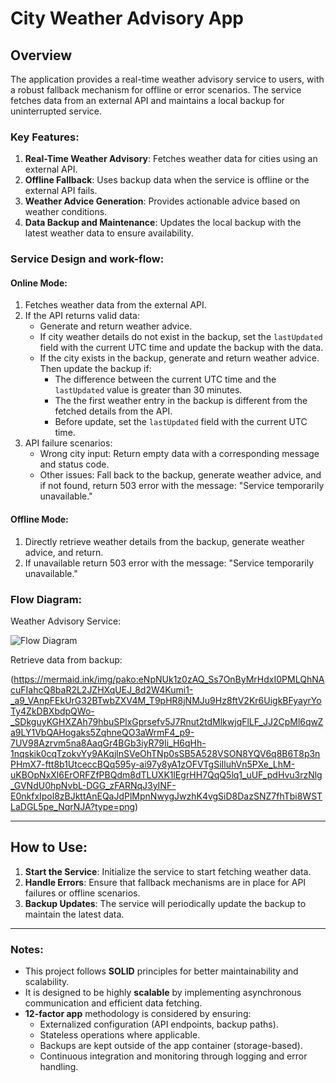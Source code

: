 # City Weather Advisory App

## Overview
The application provides a real-time weather advisory service to users, with a robust fallback mechanism for offline or error scenarios. The service fetches data from an external API and maintains a local backup for uninterrupted service.

### Key Features:
1. **Real-Time Weather Advisory**: Fetches weather data for cities using an external API.
2. **Offline Fallback**: Uses backup data when the service is offline or the external API fails.
3. **Weather Advice Generation**: Provides actionable advice based on weather conditions.
4. **Data Backup and Maintenance**: Updates the local backup with the latest weather data to ensure availability.

### Service Design and work-flow:

#### Online Mode:
1. Fetches weather data from the external API.
2. If the API returns valid data:
   - Generate and return weather advice. 
   - If city weather details do not exist in the backup, set the `lastUpdated` field with the current UTC time and update the backup with the data.
   - If the city exists in the backup, generate and return weather advice. Then update the backup if:
     - The difference between the current UTC time and the `lastUpdated` value is greater than 30 minutes.
     - The the first weather entry in the backup is different from the fetched details from the API.
     - Before update, set the `lastUpdated` field with the current UTC time.
3. API failure scenarios:
   - Wrong city input: Return empty data with a corresponding message and status code.
   - Other issues: Fall back to the backup, generate weather advice, and if not found, return 503 error with the message: "Service temporarily unavailable."

#### Offline Mode:
1. Directly retrieve weather details from the backup, generate weather advice, and return.
2. If unavailable return 503 error with the message: "Service temporarily unavailable."

### Flow Diagram:
Weather Advisory Service:

![Flow Diagram](https://mermaid.ink/img/pako:eNp9k0tz2jAUhf_KHS26AsZgzMOLZHiEQhJIJkA7rWGh2hfQ1JaoLJFSzH-vLENCZkoX9tjSd885upIOJBQREp-sJd1uYNZfcIBOMFVUqiWUyzfQDUYpPPGYcYSxYW-XOdLN57JvmGbQCwaowg18Rao2KKFPFYWVFAl0nkcX8ERkcB-8oJIMd3iBdWn4U28NmbM9a9o_GFNTDi-YbgVPEb7QmEW3xxzpv3vfBZ-Ro6QK3-w70Y6FuHwHc99BMKQ8ihFGfJcLWW150j4531nnUZ5QS_4vvfwZWWoYzLfRpWuxBmArk_iXZhIjWzGwdGbaqXQKPtSdegbPZ4vLEJBgmtI1Qhl6TO1hIhQMhObRKV2h9P_-AdzbFU91GBq1DB6utedK4YCyWEvM4PEc0XNcmKK0NTNMtkJSyeI9zDndGZj-iM_tK94PNub4ahNzZmiZSb7FjzRVULQyghtwHRgzrhWmIOTHA9VnqxVK5Ko4AxObdya1CfsUTFF9lHplagM9LfMCmM96MGMJwqfT_Hm3LDXBV-uwPC-ClEiCMqEsMtfiYEeJyZHggvjmM8IV1bFakAU_GpRqJaZ7HhJfmTAlIoVeb4i_onFq_rT16zNqrlfyNrql_LsQybkEI6aEHBf30F5HixD_QH4Tv9ZoVmperdlquY7X9qpOs0T2xC97XqvScJv1lus69Xbdqx5L5I9VrVUadbdWbVe9ttOseW3XO_4FWhFDqw?type=png)

Retrieve data from backup:

(https://mermaid.ink/img/pako:eNpNUk1z0zAQ_Ss7OnByMrHdxI0PMLQhNAcuFIahcQ8baR2L2JZHXqUEJ_8d2W4Kumi1-_a9_VAnpFEkUrG32BTwbZXV4M_T9pHR8jNMJu9Hz8ftV2Kr6UigkBFyayrYoTy4ZkDBXbdpQWo-_SDkguyKGHXZAh79hbuSPlxGprsefv5J7Rnut2tdMlkwjqFlLF_JJ2CpMl6qwZa9LY1VbQAHogaks5ZqhneQO3aWrmF4_p9-7UV98Azrvm5na8AaqGr4BGb3iyR79Ii_H6qHh-1nqskik0cqTzokvYy9AKqjlnSVeOhTNp0sSB5A528VSON8YQV6q8B6T8p3nPHmX7-ftt8b1UtceccBQq595y-ai97y8yA1zOFVTgSiIluhVn5PXe_LhM-uKBOpNxXl6ErORFZfPBQdm8dTLUXK1lEgrHH7QqQ5lq1_uUF_pdHvu3rzNlg_GVNdU0hpNvbL-DGG_zFARNqJ3yINF-E0nkfxIpol8zBJkttAnEQaJdPlMpnNwygJwzhK4vgSiD8DazSNZ7fhTbi8WSTLaDGL5pe_NqrNJA?type=png)


---

## How to Use:

1. **Start the Service**: Initialize the service to start fetching weather data.
2. **Handle Errors**: Ensure that fallback mechanisms are in place for API failures or offline scenarios.
3. **Backup Updates**: The service will periodically update the backup to maintain the latest data.

---

### Notes:
- This project follows **SOLID** principles for better maintainability and scalability.
- It is designed to be highly **scalable** by implementing asynchronous communication and efficient data fetching.
- **12-factor app** methodology is considered by ensuring:
  - Externalized configuration (API endpoints, backup paths).
  - Stateless operations where applicable.
  - Backups are kept outside of the app container (storage-based).
  - Continuous integration and monitoring through logging and error handling.
